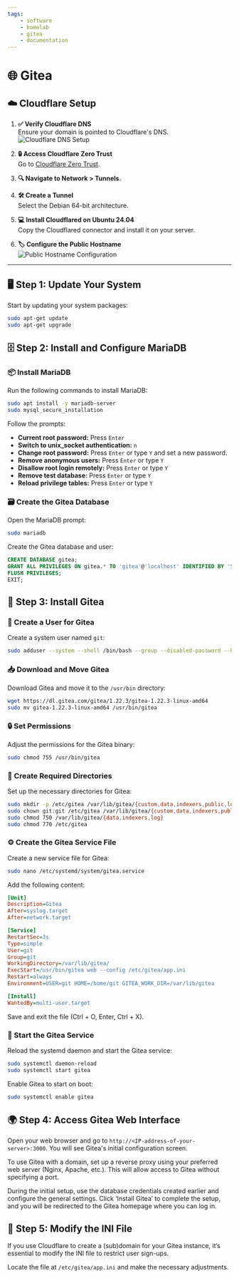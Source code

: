 ```yaml
---
tags:
    - software
    - homelab
    - gitea
    - documentation
---
```

# 🌐 Gitea

## ☁️ Cloudflare Setup

1. **✅ Verify Cloudflare DNS**  
   Ensure your domain is pointed to Cloudflare's DNS.  
   ![Cloudflare DNS Setup](https://github.com/user-attachments/assets/25d76502-6cfe-4c63-8c04-1a287376c9f8)

2. **🔒 Access Cloudflare Zero Trust**  
   Go to [Cloudflare Zero Trust](https://one.dash.cloudflare.com).

3. **🔍 Navigate to Network > Tunnels.**

4. **🛠️ Create a Tunnel**  
   Select the Debian 64-bit architecture.

5. **💻 Install Cloudflared on Ubuntu 24.04**  
   Copy the Cloudflared connector and install it on your server.

6. **🏷️ Configure the Public Hostname**  
   ![Public Hostname Configuration](https://github.com/user-attachments/assets/a1ce0a62-b72d-4d92-99b7-fb2f38f6cda7)

---

## 🖥️ Step 1: Update Your System

Start by updating your system packages:

```bash
sudo apt-get update
sudo apt-get upgrade
```

## 🗄️ Step 2: Install and Configure MariaDB

### 📦 Install MariaDB

Run the following commands to install MariaDB:

```bash
sudo apt install -y mariadb-server
sudo mysql_secure_installation
```

Follow the prompts:

- **Current root password:** Press `Enter`
- **Switch to unix_socket authentication:** `n`
- **Change root password:** Press `Enter` or type `Y` and set a new password.
- **Remove anonymous users:** Press `Enter` or type `Y`
- **Disallow root login remotely:** Press `Enter` or type `Y`
- **Remove test database:** Press `Enter` or type `Y`
- **Reload privilege tables:** Press `Enter` or type `Y`

### 🗃️ Create the Gitea Database

Open the MariaDB prompt:

```bash
sudo mariadb
```

Create the Gitea database and user:

```sql
CREATE DATABASE gitea;
GRANT ALL PRIVILEGES ON gitea.* TO 'gitea'@'localhost' IDENTIFIED BY 'Strong-Password';
FLUSH PRIVILEGES;
EXIT;
```

## 🚀 Step 3: Install Gitea

### 👤 Create a User for Gitea

Create a system user named `git`:

```bash
sudo adduser --system --shell /bin/bash --group --disabled-password --home /home/git git
```

### 📥 Download and Move Gitea

Download Gitea and move it to the `/usr/bin` directory:

```bash
wget https://dl.gitea.com/gitea/1.22.3/gitea-1.22.3-linux-amd64
sudo mv gitea-1.22.3-linux-amd64 /usr/bin/gitea
```

### 🔒 Set Permissions

Adjust the permissions for the Gitea binary:

```bash
sudo chmod 755 /usr/bin/gitea
```

### 📂 Create Required Directories

Set up the necessary directories for Gitea:

```bash
sudo mkdir -p /etc/gitea /var/lib/gitea/{custom,data,indexers,public,log}
sudo chown git:git /etc/gitea /var/lib/gitea/{custom,data,indexers,public,log}
sudo chmod 750 /var/lib/gitea/{data,indexers,log}
sudo chmod 770 /etc/gitea
```

### ⚙️ Create the Gitea Service File

Create a new service file for Gitea:

```bash
sudo nano /etc/systemd/system/gitea.service
```

Add the following content:

```ini
[Unit]
Description=Gitea
After=syslog.target
After=network.target

[Service]
RestartSec=3s
Type=simple
User=git
Group=git
WorkingDirectory=/var/lib/gitea/
ExecStart=/usr/bin/gitea web --config /etc/gitea/app.ini
Restart=always
Environment=USER=git HOME=/home/git GITEA_WORK_DIR=/var/lib/gitea

[Install]
WantedBy=multi-user.target
```

Save and exit the file (Ctrl + O, Enter, Ctrl + X).

### 🔄 Start the Gitea Service

Reload the systemd daemon and start the Gitea service:

```bash
sudo systemctl daemon-reload
sudo systemctl start gitea
```

Enable Gitea to start on boot:

```bash
sudo systemctl enable gitea
```

## 🌍 Step 4: Access Gitea Web Interface

Open your web browser and go to `http://<IP-address-of-your-server>:3000`. You will see Gitea's initial configuration screen.

To use Gitea with a domain, set up a reverse proxy using your preferred web server (Nginx, Apache, etc.). This will allow access to Gitea without specifying a port.

During the initial setup, use the database credentials created earlier and configure the general settings. Click ‘Install Gitea’ to complete the setup, and you will be redirected to the Gitea homepage where you can log in.

## 📝 Step 5: Modify the INI File

If you use Cloudflare to create a (sub)domain for your Gitea instance, it’s essential to modify the INI file to restrict user sign-ups.

Locate the file at `/etc/gitea/app.ini` and make the necessary adjustments.
